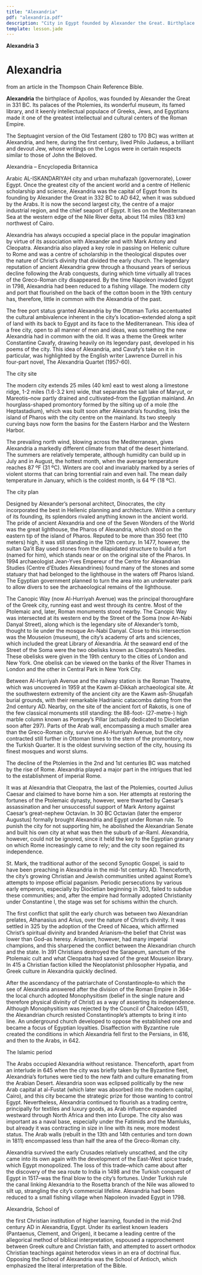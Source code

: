 ```yaml
---
title: "Alexandria"
pdf: "alexandria.pdf"
description: "City in Egypt founded by Alexander the Great. Birthplace of Apollos. Work site for the Septuagint version of the Old Testament."
template: lesson.jade
---
```



**Alexandria 3**

Alexandria
==========

from an article in the Thompson Chain Reference Bible.

**Alexandria** the birthplace of Apollos, was founded by Alexander the
Great in 331 BC. Its palaces of the Ptolemies, its wonderful museum, its
famed library, and it keenly intellectual populace of Greeks, Jews, and
Egyptians made it one of the greatest intellectual and cultural centers
of the Roman Empire.

The Septuagint version of the Old Testament (280 to 170 BC) was written
at Alexandria, and here, during the first century, lived Philo Judaeus,
a brilliant and devout Jew, whose writings on the Logos were in certain
respects similar to those of John the Beloved.

Alexandria – Encyclopedia Britannica

Arabic AL-ISKANDARIYAH city and urban muhafazah (governorate), Lower
Egypt. Once the greatest city of the ancient world and a centre of
Hellenic scholarship and science, Alexandria was the capital of Egypt
from its founding by Alexander the Great in 332 BC to AD 642, when it
was subdued by the Arabs. It is now the second largest city, the centre
of a major industrial region, and the chief seaport of Egypt. It lies on
the Mediterranean Sea at the western edge of the Nile River delta, about
114 miles (183 km) northwest of Cairo.

Alexandria has always occupied a special place in the popular
imagination by virtue of its association with Alexander and with Mark
Antony and Cleopatra. Alexandria also played a key role in passing on
Hellenic culture to Rome and was a centre of scholarship in the
theological disputes over the nature of Christ’s divinity that divided
the early church. The legendary reputation of ancient Alexandria grew
through a thousand years of serious decline following the Arab
conquests, during which time virtually all traces of the Greco-Roman
city disappeared. By the time Napoleon invaded Egypt in 1798, Alexandria
had been reduced to a fishing village. The modern city and port that
flourished on the back of the cotton boom in the 19th century has,
therefore, little in common with the Alexandria of the past.

The free port status granted Alexandria by the Ottoman Turks accentuated
the cultural ambivalence inherent in the city’s location–extended along
a spit of land with its back to Egypt and its face to the Mediterranean.
This idea of a free city, open to all manner of men and ideas, was
something the new Alexandria had in common with the old. It was a theme
the Greek writer Constantine Cavafy, drawing heavily on its legendary
past, developed in his poems of the city. This idea of Alexandria, and
Cavafy’s take on it in particular, was highlighted by the English writer
Lawrence Durrell in his four-part novel, The Alexandria Quartet
(1957-60).

The city site

The modern city extends 25 miles (40 km) east to west along a limestone
ridge, 1-2 miles (1.6-3.2 km) wide, that separates the salt lake of
Maryut, or Mareotis–now partly drained and cultivated–from the Egyptian
mainland. An hourglass-shaped promontory formed by the silting up of a
mole (the Heptastadium), which was built soon after Alexandria’s
founding, links the island of Pharos with the city centre on the
mainland. Its two steeply curving bays now form the basins for the
Eastern Harbor and the Western Harbor.

The prevailing north wind, blowing across the Mediterranean, gives
Alexandria a markedly different climate from that of the desert
hinterland. The summers are relatively temperate, although humidity can
build up in July and in August, the hottest month, when the average
temperature reaches 87 ºF (31 ºC). Winters are cool and invariably
marked by a series of violent storms that can bring torrential rain and
even hail. The mean daily temperature in January, which is the coldest
month, is 64 ºF (18 ºC).

The city plan

Designed by Alexander’s personal architect, Dinocrates, the city
incorporated the best in Hellenic planning and architecture. Within a
century of its founding, its splendors rivaled anything known in the
ancient world. The pride of ancient Alexandria and one of the Seven
Wonders of the World was the great lighthouse, the Pharos of Alexandria,
which stood on the eastern tip of the island of Pharos. Reputed to be
more than 350 feet (110 meters) high, it was still standing in the 12th
century. In 1477, however, the sultan Qa’it Bay used stones from the
dilapidated structure to build a fort (named for him), which stands near
or on the original site of the Pharos. In 1994 archaeologist Jean-Yves
Empereur of the Centre for Alexandrian Studies (Centre d’Etudes
Alexandrines) found many of the stones and some statuary that had
belonged to the lighthouse in the waters off Pharos Island. The Egyptian
government planned to turn the area into an underwater park to allow
divers to see the archaeological remains of the lighthouse.

The Canopic Way (now Al-Hurriyah Avenue) was the principal thoroughfare
of the Greek city, running east and west through its centre. Most of the
Ptolemaic and, later, Roman monuments stood nearby. The Canopic Way was
intersected at its western end by the Street of the Soma (now An-Nabi
Danyal Street), along which is the legendary site of Alexander’s tomb,
thought to lie under the mosque An-Nabi Danyal. Close to this
intersection was the Mouseion (museum), the city’s academy of arts and
sciences, which included the great Library of Alexandria. At the seaward
end of the Street of the Soma were the two obelisks known as Cleopatra’s
Needles. These obelisks were given in the 19th century to the cities of
London and New York. One obelisk can be viewed on the banks of the River
Thames in London and the other in Central Park in New York City.

Between Al-Hurriyah Avenue and the railway station is the Roman Theatre,
which was uncovered in 1959 at the Kawm al-Dikkah archaeological site.
At the southwestern extremity of the ancient city are the Kawm
ash-Shuqafah burial grounds, with their remarkable Hadrianic catacombs
dating from the 2nd century AD. Nearby, on the site of the ancient fort
of Rakotis, is one of the few classical monuments still standing: the
88-foot- (27-metre-) high marble column known as Pompey’s Pillar
(actually dedicated to Diocletian soon after 297). Parts of the Arab
wall, encompassing a much smaller area than the Greco-Roman city,
survive on Al-Hurriyah Avenue, but the city contracted still further in
Ottoman times to the stem of the promontory, now the Turkish Quarter. It
is the oldest surviving section of the city, housing its finest mosques
and worst slums.

The decline of the Ptolemies in the 2nd and 1st centuries BC was matched
by the rise of Rome. Alexandria played a major part in the intrigues
that led to the establishment of imperial Rome.

It was at Alexandria that Cleopatra, the last of the Ptolemies, courted
Julius Caesar and claimed to have borne him a son. Her attempts at
restoring the fortunes of the Ptolemaic dynasty, however, were thwarted
by Caesar’s assassination and her unsuccessful support of Mark Antony
against Caesar’s great-nephew Octavian. In 30 BC Octavian (later the
emperor Augustus) formally brought Alexandria and Egypt under Roman
rule. To punish the city for not supporting him, he abolished the
Alexandrian Senate and built his own city at what was then the suburb of
ar-Raml. Alexandria, however, could not be ignored, since it held the
key to the Egyptian granary on which Rome increasingly came to rely; and
the city soon regained its independence.

St. Mark, the traditional author of the second Synoptic Gospel, is said
to have been preaching in Alexandria in the mid-1st century AD.
Thenceforth, the city’s growing Christian and Jewish communities united
against Rome’s attempts to impose official paganism. Periodic
persecutions by various early emperors, especially by Diocletian
beginning in 303, failed to subdue these communities; and, after the
empire had formally adopted Christianity under Constantine I, the stage
was set for schisms within the church.

The first conflict that split the early church was between two
Alexandrian prelates, Athanasius and Arius, over the nature of Christ’s
divinity. It was settled in 325 by the adoption of the Creed of Nicaea,
which affirmed Christ’s spiritual divinity and branded Arianism–the
belief that Christ was lower than God–as heresy. Arianism, however, had
many imperial champions, and this sharpened the conflict between the
Alexandrian church and the state. In 391 Christians destroyed the
Sarapeum, sanctum of the Ptolemaic cult and what Cleopatra had saved of
the great Mouseion library. In 415 a Christian faction killed the
Neoplatonist philosopher Hypatia, and Greek culture in Alexandria
quickly declined.

After the ascendancy of the patriarchate of Constantinople–to which the
see of Alexandria answered after the division of the Roman Empire in
364–the local church adopted Monophysitism (belief in the single nature
and therefore physical divinity of Christ) as a way of asserting its
independence. Although Monophysitism was rejected by the Council of
Chalcedon (451), the Alexandrian church resisted Constantinople’s
attempts to bring it into line. An underground church developed to
oppose the established one and became a focus of Egyptian loyalties.
Disaffection with Byzantine rule created the conditions in which
Alexandria fell first to the Persians, in 616, and then to the Arabs, in
642.

The Islamic period

The Arabs occupied Alexandria without resistance. Thenceforth, apart
from an interlude in 645 when the city was briefly taken by the
Byzantine fleet, Alexandria’s fortunes were tied to the new faith and
culture emanating from the Arabian Desert. Alexandria soon was eclipsed
politically by the new Arab capital at al-Fustat (which later was
absorbed into the modern capital, Cairo), and this city became the
strategic prize for those wanting to control Egypt. Nevertheless,
Alexandria continued to flourish as a trading centre, principally for
textiles and luxury goods, as Arab influence expanded westward through
North Africa and then into Europe. The city also was important as a
naval base, especially under the Fatimids and the Mamluks, but already
it was contracting in size in line with its new, more modest status. The
Arab walls (rebuilt in the 13th and 14th centuries and torn down in
1811) encompassed less than half the area of the Greco-Roman city.

Alexandria survived the early Crusades relatively unscathed, and the
city came into its own again with the development of the East-West spice
trade, which Egypt monopolized. The loss of this trade–which came about
after the discovery of the sea route to India in 1498 and the Turkish
conquest of Egypt in 1517–was the final blow to the city’s fortunes.
Under Turkish rule the canal linking Alexandria to the Rosetta branch of
the Nile was allowed to silt up, strangling the city’s commercial
lifeline. Alexandria had been reduced to a small fishing village when
Napoleon invaded Egypt in 1798.

Alexandria, School of

the first Christian institution of higher learning, founded in the
mid-2nd century AD in Alexandria, Egypt. Under its earliest known
leaders (Pantaenus, Clement, and Origen), it became a leading centre of
the allegorical method of biblical interpretation, espoused a
rapprochement between Greek culture and Christian faith, and attempted
to assert orthodox Christian teachings against heterodox views in an era
of doctrinal flux. Opposing the School of Alexandria was the School of
Antioch, which emphasized the literal interpretation of the Bible.

